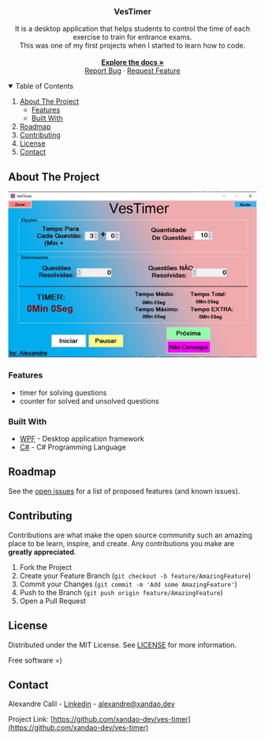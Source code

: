 <br />
<p align="center">
  <h3 align="center">VesTimer</h3>

  <p align="center">
	It is a desktop application that helps students to control the time of each exercise to train for entrance exams.
	<br />
	This was one of my first projects when I started to learn how to code.
    <br />
	<br />
    <a href="https://github.com/xandao-dev/ves-timer"><strong>Explore the docs »</strong></a>
    <br />
    <a href="https://github.com/xandao-dev/ves-timer/issue">Report Bug</a>
    ·
    <a href="https://github.com/xandao-dev/ves-timer/issues">Request Feature</a>
  </p>
</p>


<!-- TABLE OF CONTENTS -->
<details open="open">
  <summary>Table of Contents</summary>
  <ol>
    <li>
      <a href="#about-the-project">About The Project</a>
      <ul>
        <li><a href="#features">Features</a></li>
        <li><a href="#built-with">Built With</a></li>
      </ul>
    </li>
    <li><a href="#roadmap">Roadmap</a></li>
    <li><a href="#contributing">Contributing</a></li>
    <li><a href="#license">License</a></li>
    <li><a href="#contact">Contact</a></li>
  </ol>
</details>

## About The Project

<div align="center">
  <a href="https://github.com/xandao-dev/ves-timer">
    <img src="./assets/vestimer.jpg" alt="vestimer desktop application">
  </a>
</div>

### Features

* timer for solving questions
* counter for solved and unsolved questions

### Built With

* [WPF](https://docs.microsoft.com/en-us/dotnet/desktop/wpf/?view=netdesktop-5.0) - Desktop application framework
* [C#](https://docs.microsoft.com/en-us/dotnet/csharp/) - C# Programming Language

## Roadmap

See the [open issues](https://github.com/xandao-dev/ves-timer/issues) for a list of proposed features (and known issues).

## Contributing

Contributions are what make the open source community such an amazing place to be learn, inspire, and create. Any contributions you make are **greatly appreciated**.

1. Fork the Project
2. Create your Feature Branch (`git checkout -b feature/AmazingFeature`)
3. Commit your Changes (`git commit -m 'Add some AmazingFeature'`)
4. Push to the Branch (`git push origin feature/AmazingFeature`)
5. Open a Pull Request

## License

Distributed under the MIT License. See [LICENSE](./LICENSE.md) for more information.

Free software =)

## Contact

Alexandre Calil - [Linkedin](https://www.linkedin.com/in/xandao-dev/) - [alexandre@xandao.dev](mailto:alexandre@xandao.dev)

Project Link: [https://github.com/xandao-dev/ves-timer](https://github.com/xandao-dev/ves-timer)
